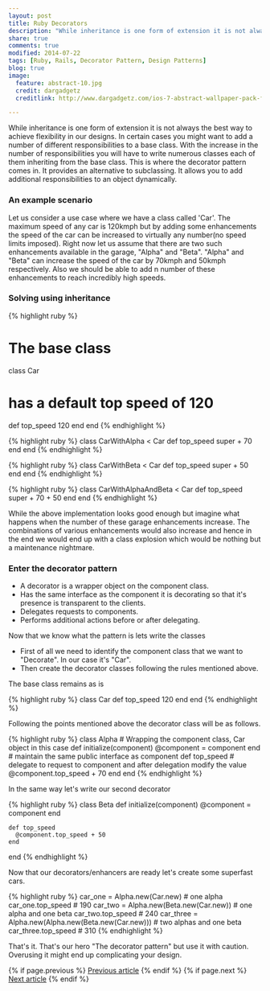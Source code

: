 ```yaml
---
layout: post
title: Ruby Decorators
description: "While inheritance is one form of extension it is not always the best way to achieve flexibility in our designs. In certain cases you might want to add a number of different responsibilities to a base class."
share: true
comments: true
modified: 2014-07-22
tags: [Ruby, Rails, Decorator Pattern, Design Patterns]
blog: true
image:
  feature: abstract-10.jpg
  credit: dargadgetz
  creditlink: http://www.dargadgetz.com/ios-7-abstract-wallpaper-pack-for-iphone-5-and-ipod-touch-retina/

---
```


While inheritance is one form of extension it is not always the best way to achieve flexibility in our designs. In certain cases you might
want to add a number of different responsibilities to a base class. With the increase in the number of responsibilities you will have to write numerous classes each of them inheriting from the base class. This is where the decorator pattern comes in. It provides an alternative to subclassing. It allows you to add additional responsibilities to an object dynamically.

### An example scenario

Let us consider a use case where we have a class called 'Car'. The maximum speed of any car is 120kmph but by adding some enhancements the speed of the car can be increased to virtually any number(no speed limits imposed). Right now let us assume that there are two such enhancements available in the garage, "Alpha" and "Beta". "Alpha" and "Beta" can increase the speed of the car by 70kmph and 50kmph respectively. Also we should be able to add n number of these enhancements to reach incredibly high speeds.

### Solving using inheritance

{% highlight ruby %}
# The base class
class Car
  # has a default top speed of 120
  def top_speed
    120
  end
end
{% endhighlight %}

{% highlight ruby %}
class CarWithAlpha < Car
  def top_speed
    super + 70
  end
end
{% endhighlight %}

{% highlight ruby %}
class CarWithBeta < Car
  def top_speed
    super + 50
  end
end
{% endhighlight %}

{% highlight ruby %}
class CarWithAlphaAndBeta < Car
  def top_speed
    super + 70 + 50
  end
end
{% endhighlight %}

While the above implementation looks good enough but imagine what happens when the number of these garage enhancements increase. The combinations of various enhancements would also increase and hence in the end we would end up with a class explosion which would be nothing but a maintenance nightmare.


### Enter the decorator pattern

* A decorator is a wrapper object on the component class.
* Has the same interface as the component it is decorating so that it's presence is transparent to the clients.
* Delegates requests to components.
* Performs additional actions before or after delegating.

Now that we know what the pattern is lets write the classes

* First of all we need to identify the component class that we want to "Decorate". In our case it's "Car".
* Then create the decorator classes following the rules mentioned above.

The base class remains as is

{% highlight ruby %}
class Car
  def top_speed
    120
  end
end
{% endhighlight %}

Following the points mentioned above the decorator class will be as follows.

{% highlight ruby %}
 class Alpha
    # Wrapping the component class, Car object in this case
    def initialize(component)
      @component = component
    end
    # maintain the same public interface as component
    def top_speed
      # delegate to request to component and after delegation modify the value
      @component.top_speed + 70
    end
  end
{% endhighlight %}

In the same way let's write our second decorator

{% highlight ruby %}
 class Beta
    def initialize(component)
      @component = component
    end

    def top_speed
      @component.top_speed + 50
    end
  end
{% endhighlight %}


Now that our decorators/enhancers are ready let's create some superfast cars.

{% highlight ruby %}
  car_one = Alpha.new(Car.new) # one alpha
  car_one.top_speed # 190
  car_two = Alpha.new(Beta.new(Car.new)) # one alpha and one beta
  car_two.top_speed # 240
  car_three = Alpha.new(Alpha.new(Beta.new(Car.new))) # two alphas and one beta
  car_three.top_speed # 310
{% endhighlight %}

That's it. That's our hero "The decorator pattern" but use it with caution. Overusing it might end up complicating your design.  

<nav class="pagination" role="navigation">
    {% if page.previous %}
        <a href="{{ site.url }}{{ page.previous.url }}" class="btn" title="{{ page.previous.title }}">Previous article</a>
    {% endif %}
    {% if page.next %}
        <a href="{{ site.url }}{{ page.next.url }}" class="btn" title="{{ page.next.title }}">Next article</a>
    {% endif %}
</nav><!-- /.pagination -->

